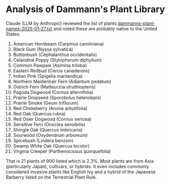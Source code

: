 # Analysis of Dammann's Plant Library

Claude (LLM by Anthropic) reviewed the list of plants [dammanns-plant-names-2025-01-27.txt](dammanns-plant-names-2025-01-27.txt) and noted these are probably native to the United States:

1. American Hornbeam (Carpinus caroliniana)
2. Black Gum (Nyssa sylvatica)
3. Buttonbush (Cephalanthus occidentalis)
4. Celandine Poppy (Stylophorum diphyllum)
5. Common Pawpaw (Asimina triloba)
6. Eastern Redbud (Cercis canadensis)
7. Indian Pink (Spigelia marilandica)
8. Northern Maidenhair Fern (Adiantum pedatum)
9. Ostrich Fern (Matteuccia struthiopteris)
10. Pagoda Dogwood (Cornus alternifolia)
11. Prairie Dropseed (Sporobolus heterolepis)
12. Prairie Smoke (Geum triflorum)
13. Red Chokeberry (Aronia arbutifolia)
14. Red Oak (Quercus rubra)
15. Red Osier Dogwood (Cornus sericea)
16. Sensitive Fern (Onoclea sensibilis)
17. Shingle Oak (Quercus imbricaria)
18. Sourwood (Oxydendrum arboreum)
19. Spicebush (Lindera benzoin)
20. Swamp White Oak (Quercus bicolor)
21. Virginia Creeper (Parthenocissus quinquefolia)

That is 21 plants of 900 listed which is 2.3%. Most plants are from Asia (particularly Japan), cultivars, or hybrids. It even includes commonly considered invasive plants like English Ivy and a hybrid of the Japanese Barberry listed on the Terrestrial Plant Rule.

